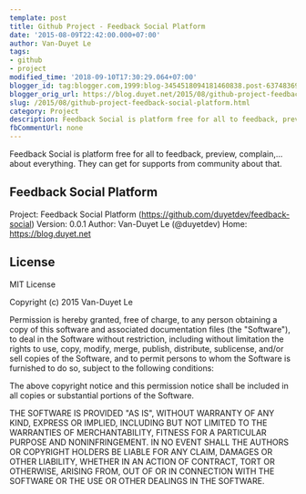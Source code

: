 ```yaml
---
template: post
title: Github Project - Feedback Social Platform
date: '2015-08-09T22:42:00.000+07:00'
author: Van-Duyet Le
tags:
- github
- project
modified_time: '2018-09-10T17:30:29.064+07:00'
blogger_id: tag:blogger.com,1999:blog-3454518094181460838.post-6374836962940036188
blogger_orig_url: https://blog.duyet.net/2015/08/github-project-feedback-social-platform.html
slug: /2015/08/github-project-feedback-social-platform.html
category: Project
description: Feedback Social is platform free for all to feedback, preview, complain,... about everything. They can get for supports from community about that.
fbCommentUrl: none
---
```


Feedback Social is platform free for all to feedback, preview, complain,... about everything. They can get for supports from community about that.

## Feedback Social Platform ##
Project: Feedback Social Platform (https://github.com/duyetdev/feedback-social)
Version: 0.0.1
Author: Van-Duyet Le (@duyetdev)
Home: https://blog.duyet.net

## License ##
MIT License

Copyright (c) 2015 Van-Duyet Le

Permission is hereby granted, free of charge, to any person obtaining a copy of this software and associated documentation files (the "Software"), to deal in the Software without restriction, including without limitation the rights to use, copy, modify, merge, publish, distribute, sublicense, and/or sell copies of the Software, and to permit persons to whom the Software is furnished to do so, subject to the following conditions:

The above copyright notice and this permission notice shall be included in all copies or substantial portions of the Software.

THE SOFTWARE IS PROVIDED "AS IS", WITHOUT WARRANTY OF ANY KIND, EXPRESS OR IMPLIED, INCLUDING BUT NOT LIMITED TO THE WARRANTIES OF MERCHANTABILITY, FITNESS FOR A PARTICULAR PURPOSE AND NONINFRINGEMENT. IN NO EVENT SHALL THE AUTHORS OR COPYRIGHT HOLDERS BE LIABLE FOR ANY CLAIM, DAMAGES OR OTHER LIABILITY, WHETHER IN AN ACTION OF CONTRACT, TORT OR OTHERWISE, ARISING FROM, OUT OF OR IN CONNECTION WITH THE SOFTWARE OR THE USE OR OTHER DEALINGS IN THE SOFTWARE.
